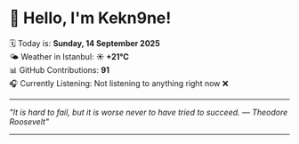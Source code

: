# 👋 Hello, I'm Kekn9ne!

🗓️ Today is: **Sunday, 14 September 2025**  
🌤️ Weather in Istanbul: **☀️   +21°C**  
📊 GitHub Contributions: **91**  
🎧 Currently Listening: Not listening to anything right now ❌

---

_"It is hard to fail, but it is worse never to have tried to succeed. — *Theodore Roosevelt*"_

---
